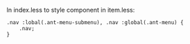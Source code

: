 In index.less to style component in item.less:

```
.nav :lobal(.ant-menu-submenu), .nav :global(.ant-menu) {
    .nav;
}
```
